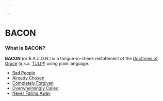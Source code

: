 ```yaml
---

---
```


# BACON

### **What is BACON?**

**BACON** (or B.A.C.O.N.) is a tongue-in-cheek restatement of the
[Doctrines of
Grace](https://calebsnotes.brick.do/the-doctrines-of-grace-B1QRdP6lQJ1K)
(a.k.a.
[TULIP](https://calebsnotes.brick.do/key-idea-tulip-BYV5y5k3lPek)) using
plain language.

-   [Bad
    People](https://calebsnotes.brick.do/total-depravity-86vJ7Ey8rMjn)
-   [Already
    Chosen](https://calebsnotes.brick.do/unconditional-election-LwgpNeBBL6x6)
-   [Completely
    Forgiven](https://calebsnotes.brick.do/limited-atonement-DNPPqoxWQRjz)
-   [Overwhelmingly
    Called](https://calebsnotes.brick.do/irresistable-grace-lKNweqYYm2XB)
-   [Never Falling
    Away](https://calebsnotes.brick.do/perseverence-of-the-saints-Ov8WX4X4LeBy)
